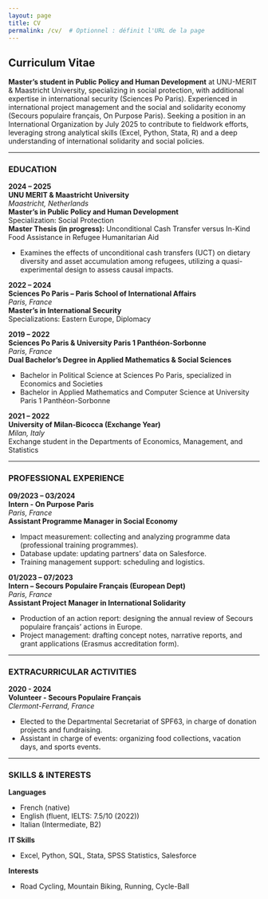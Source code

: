 ```yaml
---
layout: page
title: CV
permalink: /cv/  # Optionnel : définit l'URL de la page
---
```


## Curriculum Vitae

**Master’s student in Public Policy and Human Development** at UNU-MERIT & Maastricht University, specializing in social protection, with additional expertise in international security (Sciences Po Paris). Experienced in international project management and the social and solidarity economy (Secours populaire français, On Purpose Paris). Seeking a position in an International Organization by July 2025 to contribute to fieldwork efforts, leveraging strong analytical skills (Excel, Python, Stata, R) and a deep understanding of international solidarity and social policies.

---

### EDUCATION

**2024 – 2025**  
**UNU MERIT & Maastricht University**  
*Maastricht, Netherlands*  
**Master’s in Public Policy and Human Development**  
Specialization: Social Protection  
**Master Thesis (in progress):** Unconditional Cash Transfer versus In-Kind Food Assistance in Refugee Humanitarian Aid  
- Examines the effects of unconditional cash transfers (UCT) on dietary diversity and asset accumulation among refugees, utilizing a quasi-experimental design to assess causal impacts.

**2022 – 2024**  
**Sciences Po Paris – Paris School of International Affairs**  
*Paris, France*  
**Master’s in International Security**  
Specializations: Eastern Europe, Diplomacy

**2019 – 2022**  
**Sciences Po Paris & University Paris 1 Panthéon-Sorbonne**  
*Paris, France*  
**Dual Bachelor’s Degree in Applied Mathematics & Social Sciences**  
- Bachelor in Political Science at Sciences Po Paris, specialized in Economics and Societies  
- Bachelor in Applied Mathematics and Computer Science at University Paris 1 Panthéon-Sorbonne

**2021 – 2022**  
**University of Milan-Bicocca (Exchange Year)**  
*Milan, Italy*  
Exchange student in the Departments of Economics, Management, and Statistics

---

### PROFESSIONAL EXPERIENCE

**09/2023 – 03/2024**  
**Intern - On Purpose Paris**  
*Paris, France*  
**Assistant Programme Manager in Social Economy**  
- Impact measurement: collecting and analyzing programme data (professional training programmes).  
- Database update: updating partners’ data on Salesforce.  
- Training management support: scheduling and logistics.

**01/2023 – 07/2023**  
**Intern – Secours Populaire Français (European Dept)**  
*Paris, France*  
**Assistant Project Manager in International Solidarity**  
- Production of an action report: designing the annual review of Secours populaire français’ actions in Europe.  
- Project management: drafting concept notes, narrative reports, and grant applications (Erasmus accreditation form).

---

### EXTRACURRICULAR ACTIVITIES

**2020 - 2024**  
**Volunteer - Secours Populaire Français**  
*Clermont-Ferrand, France*  
- Elected to the Departmental Secretariat of SPF63, in charge of donation projects and fundraising.  
- Assistant in charge of events: organizing food collections, vacation days, and sports events.

---

### SKILLS & INTERESTS

**Languages**  
- French (native)  
- English (fluent, IELTS: 7.5/10 (2022))  
- Italian (Intermediate, B2)

**IT Skills**  
- Excel, Python, SQL, Stata, SPSS Statistics, Salesforce

**Interests**  
- Road Cycling, Mountain Biking, Running, Cycle-Ball